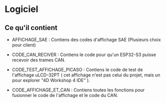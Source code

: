 # Logiciel

## Ce qu'il contient

* AFFICHAGE_SAE : Contiens des codes d'affichage SAE (Plusieurs choix pour client)

* CODE_CAN_RECIVER : Contiens le code pour qu'un ESP32-S3 puisse recevoir des trames CAN.

* CODE_TEST_AFFICHAGE_PICASO : Contiens le code de test de l'affichage uLCD-32PT ( cet affichage n'est pas celui du projet, mais un pour explorer "4D Workshop 4 IDE" ).

* CODE_AFFICHAGE_ET_CAN : Contiens toutes les fonctions pour fusionner le code de l'affichage et le code du CAN.
